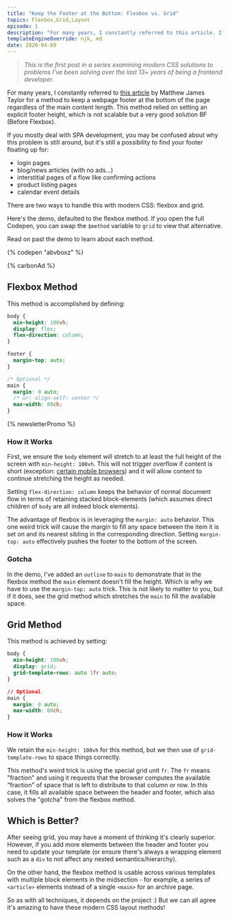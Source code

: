 ```yaml
---
title: "Keep the Footer at the Bottom: Flexbox vs. Grid"
topics: Flexbox,Grid,Layout
episode: 1
description: "For many years, I constantly referred to this article. If you mostly deal with SPA development, you may be confused..."
templateEngineOverride: njk, md
date: 2020-04-09
---
```


> _This is the first post in a series examining modern CSS solutions to problems I've been solving over the last 13+ years of being a frontend developer_.

For many years, I constantly referred to [this article](https://matthewjamestaylor.com/bottom-footer) by Matthew James Taylor for a method to keep a webpage footer at the bottom of the page regardless of the main content length. This method relied on setting an explicit footer height, which is not scalable but a very good solution BF (Before Flexbox).

If you mostly deal with SPA development, you may be confused about why this problem is still around, but it's still a possibility to find your footer floating up for:

- login pages
- blog/news articles (with no ads...)
- interstitial pages of a flow like confirming actions
- product listing pages
- calendar event details

There are two ways to handle this with modern CSS: flexbox and grid.

Here's the demo, defaulted to the flexbox method. If you open the full Codepen, you can swap the `$method` variable to `grid` to view that alternative.

Read on past the demo to learn about each method.

{% codepen "abvboxz" %}

{% carbonAd %}

## Flexbox Method

This method is accomplished by defining:

```css
body {
  min-height: 100vh;
  display: flex;
  flex-direction: column;
}

footer {
  margin-top: auto;
}

/* Optional */
main {
  margin: 0 auto;
  /* or: align-self: center */
  max-width: 80ch;
}
```

{% newsletterPromo %}

### How it Works

First, we ensure the `body` element will stretch to at least the full height of the screen with `min-height: 100vh`. This will not trigger overflow if content is short (exception: [certain mobile browsers](https://css-tricks.com/some-things-you-oughta-know-when-working-with-viewport-units/)) and it will allow content to continue stretching the height as needed.

Setting `flex-direction: column` keeps the behavior of normal document flow in terms of retaining stacked block-elements (which assumes direct children of `body` are all indeed block elements).

The advantage of flexbox is in leveraging the `margin: auto` behavior. This one weird trick will cause the margin to fill any space between the item it is set on and its nearest sibling in the corresponding direction. Setting `margin-top: auto` effectively pushes the footer to the bottom of the screen.

### Gotcha

In the demo, I've added an `outline` to `main` to demonstrate that in the flexbox method the `main` element doesn't fill the height. Which is why we have to use the `margin-top: auto` trick. This is not likely to matter to you, but if it does, see the grid method which stretches the `main` to fill the available space.

## Grid Method

This method is achieved by setting:

```css
body {
  min-height: 100vh;
  display: grid;
  grid-template-rows: auto 1fr auto;
}

// Optional
main {
  margin: 0 auto;
  max-width: 80ch;
}
```

### How it Works

We retain the `min-height: 100vh` for this method, but we then use of `grid-template-rows` to space things correctly.

This method's weird trick is using the special grid unit `fr`. The `fr` means "fraction" and using it requests that the browser computes the available "fraction" of space that is left to distribute to that column or row. In this case, it fills all available space between the header and footer, which also solves the "gotcha" from the flexbox method.

## Which is Better?

After seeing grid, you may have a moment of thinking it's clearly superior. However, if you add more elements between the header and footer you need to update your template (or ensure there's always a wrapping element such as a `div` to not affect any nested semantics/hierarchy).

On the other hand, the flexbox method is usable across various templates with multiple block elements in the midsection - for example, a series of `<article>` elements instead of a single `<main>` for an archive page.

So as with all techniques, it depends on the project :) But we can all agree it's amazing to have these modern CSS layout methods!
